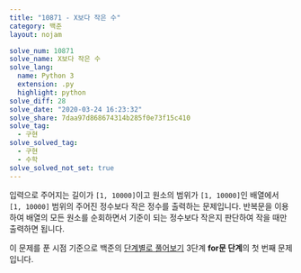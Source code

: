 ```yaml
---
title: "10871 - X보다 작은 수"
category: 백준
layout: nojam

solve_num: 10871
solve_name: X보다 작은 수
solve_lang:
  name: Python 3
  extension: .py
  highlight: python
solve_diff: 28
solve_date: "2020-03-24 16:23:32"
solve_share: 7daa97d868674314b285f0e73f15c410
solve_tag:
  - 구현
solve_solved_tag:
  - 구현
  - 수학
solve_solved_not_set: true
---
```


입력으로 주어지는 길이가 `[1, 10000]`이고 원소의 범위가 `[1, 10000]`인 배열에서 `[1, 10000]` 범위의 주어진 정수보다 작은 정수를 출력하는 문제입니다. 반복문을 이용하여 배열의 모든 원소를 순회하면서 기준이 되는 정수보다 작은지 판단하여 작을 때만 출력하면 됩니다.

이 문제를 푼 시점 기준으로 백준의 [단계별로 풀어보기](http://noj.am/p/s) 3단계 **for문 단계**의 첫 번째 문제입니다.
